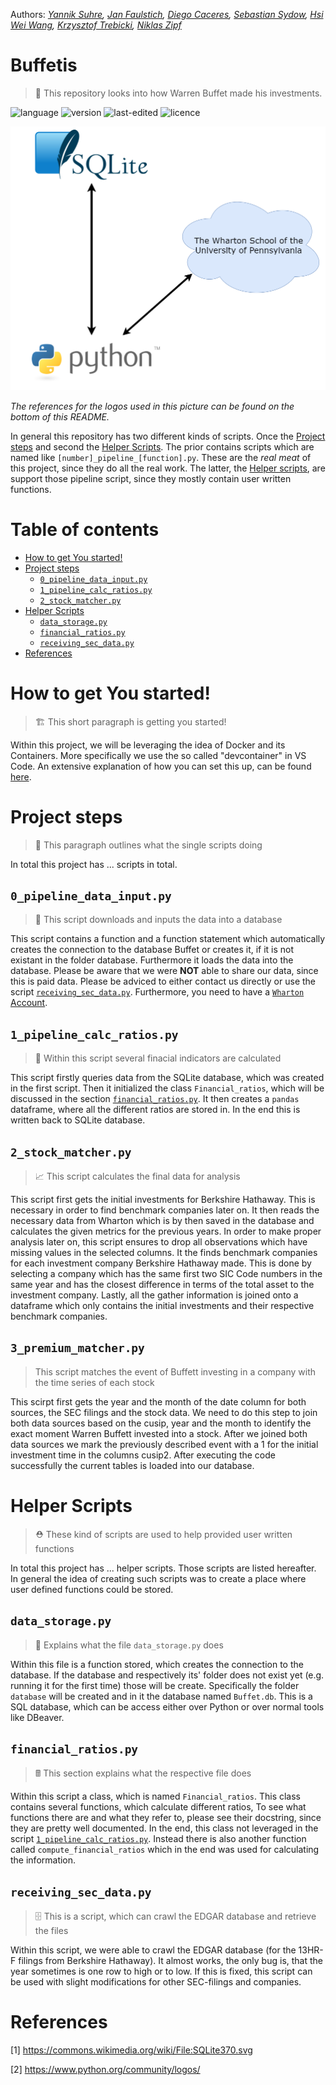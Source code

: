 Authors: *[Yannik Suhre](https://github.com/Estreuselito), [Jan Faulstich](https://github.com/TazTornadoo), [Diego Caceres](https://github.com/diegocaceresm), [Sebastian Sydow](https://gitlab.com/sydow), [Hsi Wei Wang](https://gitlab.com/wey153), [Krzysztof Trebicki](https://github.com/KrzysztofTrebicki), [Niklas Zipf](https://github.com/niklaszipf)*

# Buffetis <!-- omit in toc -->
 > 🚀 This repository looks into how Warren Buffet made his investments.

![language](https://img.shields.io/badge/language-Python%20%7C%20Docker-blue)
![version](https://img.shields.io/badge/version-v1.0.0-yellow)
![last-edited](https://img.shields.io/badge/last%20edited-17.03.2021-green)
![licence](https://img.shields.io/badge/licence-GPLv3-red)

![Workflow](./images/Workflow.png)

*The references for the logos used in this picture can be found on the bottom of this README.*

In general this repository has two different kinds of scripts. Once the [Project steps](#Project-steps) and second the [Helper Scripts](#helper-scripts). The prior contains scripts which are named like ```[number]_pipeline_[function].py```. These are the _real meat_ of this project, since they do all the real work. The latter, the [Helper scripts](#helper-scrips), are support those pipeline script, since they mostly contain user written functions.

# Table of contents <!-- omit in toc -->
- [How to get You started!](#how-to-get-you-started)
- [Project steps](#project-steps)
  - [```0_pipeline_data_input.py```](#0_pipeline_data_inputpy)
  - [```1_pipeline_calc_ratios.py```](#1_pipeline_calc_ratiospy)
  - [```2_stock_matcher.py```](#2_stock_matcherpy)
- [Helper Scripts](#helper-scripts)
  - [```data_storage.py```](#data_storagepy)
  - [```financial_ratios.py```](#financial_ratiospy)
  - [```receiving_sec_data.py```](#receiving_sec_datapy)
- [References](#references)

# How to get You started!
> 🏗️ This short paragraph is getting you started!

Within this project, we will be leveraging the idea of Docker and its Containers. More specifically we use the so called "devcontainer" in VS Code. An extensive explanation of how you can set this up, can be found [here](https://21stcenturyscholars.org/?p=80).

# Project steps
> 🧬 This paragraph outlines what the single scripts doing

In total this project has ... scripts in total.

## ```0_pipeline_data_input.py```
> 🎤 This script downloads and inputs the data into a database

This script contains a function and a function statement
which automatically creates the connection to the database
Buffet or creates it, if it is not existant in the folder
database. Furthermore it loads the data into the database.
Please be aware that we were **NOT** able to share our data,
since this is paid data. Please be adviced to either contact
us directly or use the script [```receiving_sec_data.py```](#receiving_sec_datapy).
Furthermore, you need to have a [```Wharton``` Account](https://wrds-www.wharton.upenn.edu/login/).


## ```1_pipeline_calc_ratios.py```
> 🧮 Within this script several finacial indicators are calculated

This script firstly queries data from the SQLite database, which 
was created in the first script. Then it initialized the class 
```Financial_ratios```, which will be discussed in the section
[```financial_ratios.py```](#finacial_ratiospy). It then creates
a ```pandas``` dataframe, where all the different ratios are stored
in. In the end this is written back to SQLite database.

## ```2_stock_matcher.py```
> 📈 This script calculates the final data for analysis

This script first gets the initial investments for Berkshire Hathaway.
This is necessary in order to find benchmark companies later on. It then
reads the necessary data from Wharton which is by then saved in the database
and calculates the given metrics for the previous years. In order to make
proper analysis later on, this script ensures to drop all observations
which have missing values in the selected columns. It the finds
benchmark companies for each investment company Berkshire Hathaway made.
This is done by selecting a company which has the same first two
SIC Code numbers in the same year and has the closest difference in terms
of the total asset to the investment company. Lastly, all the gather information
is joined onto a dataframe which only contains the initial investments and their
respective benchmark companies.

## ```3_premium_matcher.py```
> This script matches the event of Buffett investing in a company with the time series of each stock

This scirpt first gets the year and the month of the date column for both sources, 
the SEC filings and the stock data. We need to do this step to join both data sources based on the cusip,
year and the month to identify the exact moment Warren Buffett invested into a stock. After we joined both data sources 
we mark the previously described event with a 1 for the initial investment time in the columns cusip2.
After executing the code successfully the current tables is loaded into our database.
# Helper Scripts
> ⛑️ These kind of scripts are used to help provided user written functions

In total this project has ... helper scripts. Those scripts are listed hereafter. In general the idea of creating such scripts was to create a place where user defined functions could be stored. 

## ```data_storage.py```
> 🧳 Explains what the file ```data_storage.py``` does

Within this file is a function stored, which creates the connection to the database. If the database and respectively its' folder does not exist yet (e.g. running it for the first time) those will be create. Specifically the folder ```database``` will be created and in it the database named ```Buffet.db```. This is a SQL database, which can be access either over Python or over normal tools like DBeaver.

## ```financial_ratios.py```
> 🖩 This section explains what the respective file does

Within this script a class, which is named ```Financial_ratios```.
This class contains several functions, which calculate different
ratios, To see what functions there are and what they refer to,
please see their docstring, since they are pretty well documented.
In the end, this class  not leveraged in the script [```1_pipeline_calc_ratios.py```](#1_pipeline_calc_ratiospy). 
Instead there is also another function called ```compute_financial_ratios```
which in the end was used for calculating the information.

## ```receiving_sec_data.py```
> 🗄️ This is a script, which can crawl the EDGAR database and retrieve the files

Within this script, we were able to crawl the EDGAR database (for the 13HR-F filings
from Berkshire Hathaway). It almost works, the only bug is, that the year sometimes
is one row to high or to low. If this is fixed, this script can be used with slight
modifications for other SEC-filings and companies.
# References

[1] https://commons.wikimedia.org/wiki/File:SQLite370.svg

[2] https://www.python.org/community/logos/
